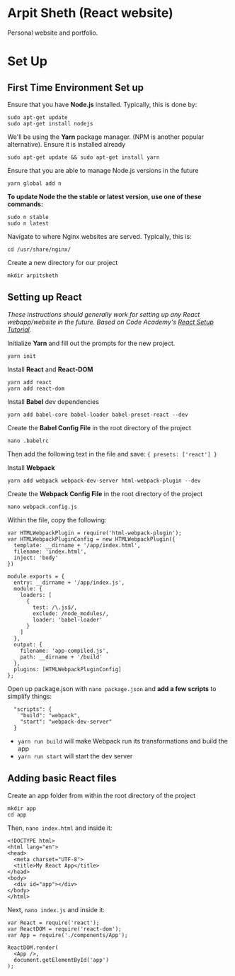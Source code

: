 # Arpit Sheth (React website)
Personal website and portfolio.


# Set Up

## First Time Environment Set up
Ensure that you have **Node.js** installed. Typically, this is done by:
```
sudo apt-get update
sudo apt-get install nodejs
```

We'll be using the **Yarn** package manager. (NPM is another popular alternative).
Ensure it is installed already
```
sudo apt-get update && sudo apt-get install yarn
```

Ensure that you are able to manage Node.js versions in the future
```
yarn global add n
```

**To update Node the the stable or latest version, use one of these commands:**
```
sudo n stable
sudo n latest
```

Navigate to where Nginx websites are served. Typically, this is:
```
cd /usr/share/nginx/
```

Create a new directory for our project
```
mkdir arpitsheth
```

## Setting up React
*These instructions should generally work for setting up any React webapp/website in the future.
Based on Code Academy's [React Setup Tutorial](https://www.codecademy.com/articles/react-setup).*

Initialize **Yarn** and fill out the prompts for the new project.
```
yarn init
```

Install **React** and **React-DOM**
```
yarn add react
yarn add react-dom
```

Install **Babel** dev dependencies
```
yarn add babel-core babel-loader babel-preset-react --dev
```

Create the **Babel Config File** in the root directory of the project
```
nano .babelrc
```
Then add the following text in the file and save: `{ presets: ['react'] }`

Install **Webpack**
```
yarn add webpack webpack-dev-server html-webpack-plugin --dev
```

Create the **Webpack Config File** in the root directory of the project
```
nano webpack.config.js
```
Within the file, copy the following:
```
var HTMLWebpackPlugin = require('html-webpack-plugin');
var HTMLWebpackPluginConfig = new HTMLWebpackPlugin({
  template: __dirname + '/app/index.html',
  filename: 'index.html',
  inject: 'body'
})

module.exports = {
  entry: __dirname + '/app/index.js',
  module: {
    loaders: [
      {
        test: /\.js$/,
        exclude: /node_modules/,
        loader: 'babel-loader'
      }
    ]
  },
  output: {
    filename: 'app-compiled.js',
    path: __dirname + '/build'
  },
  plugins: [HTMLWebpackPluginConfig]
};
```

Open up package.json with `nano package.json` and **add a few scripts** to simplify things:
```
  "scripts": {
    "build": "webpack",
    "start": "webpack-dev-server"
  }
```
* `yarn run build` will make Webpack run its transformations and build the app
* `yarn run start` will start the dev server

## Adding basic React files
Create an app folder from within the root directory of the project
```
mkdir app
cd app
```
Then, `nano index.html` and inside it:
```
<!DOCTYPE html>
<html lang="en">
<head>
  <meta charset="UTF-8">
  <title>My React App</title>
</head>
<body>
  <div id="app"></div>
</body>
</html>
```

Next, `nano index.js` and inside it:
```
var React = require('react');
var ReactDOM = require('react-dom');
var App = require('./components/App');

ReactDOM.render(
  <App />,
  document.getElementById('app')
);
```
